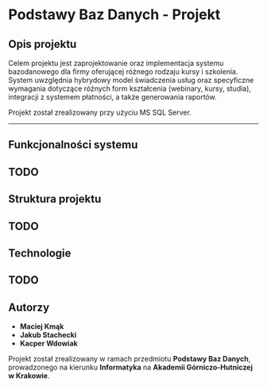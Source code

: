 # Podstawy Baz Danych - Projekt

## Opis projektu
Celem projektu jest zaprojektowanie oraz implementacja systemu bazodanowego dla firmy oferującej różnego rodzaju kursy i szkolenia. System uwzględnia hybrydowy model świadczenia usług oraz specyficzne wymagania dotyczące różnych form kształcenia (webinary, kursy, studia), integracji z systemem płatności, a także generowania raportów.

Projekt został zrealizowany przy użyciu MS SQL Server.

---

## Funkcjonalności systemu
TODO
---

## Struktura projektu
TODO
---

## Technologie
TODO
---

## Autorzy
- **Maciej Kmąk**
- **Jakub Stachecki**
- **Kacper Wdowiak**

Projekt został zrealizowany w ramach przedmiotu **Podstawy Baz Danych**, prowadzonego na kierunku **Informatyka** na **Akademii Górniczo-Hutniczej w Krakowie**.
